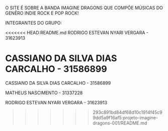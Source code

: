 O SITE É SOBRE A BANDA IMAGINE DRAGONS QUE COMPÕE MÚSICAS
DO GENÊRO INDIE ROCK E POP ROCK!

INTEGRANTES DO GRUPO:

<<<<<<< HEAD:README.md
RODRIGO ESTEVAN NYARI VERGARA - 31623913

CASSIANO DA SILVA DIAS CARCALHO - 31586899
=======
CASSIANO DA SILVA DIAS CARCALHO - 31586899

MATHEUS NASCIMENTO - 31337228

RODRIGO ESTEVAN NYARI VERGARA - 31623913
>>>>>>> 293c891bd84df68d10c1914f45c99dd5a9f16af5:projeto-imagine-dragons-001/README.md
